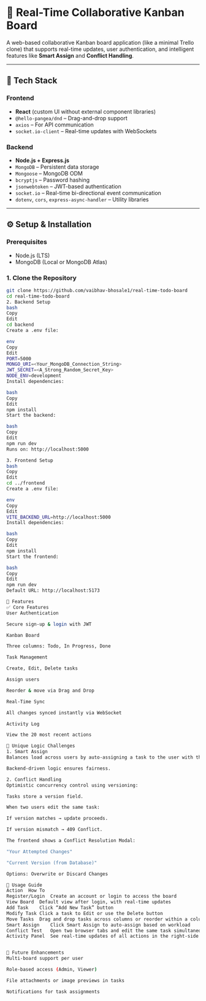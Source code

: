 # 🧠 Real-Time Collaborative Kanban Board

A web-based collaborative Kanban board application (like a minimal Trello clone) that supports real-time updates, user authentication, and intelligent features like **Smart Assign** and **Conflict Handling**.

---

## 🚀 Tech Stack

### Frontend
- **React** (custom UI without external component libraries)
- `@hello-pangea/dnd` – Drag-and-drop support
- `axios` – For API communication
- `socket.io-client` – Real-time updates with WebSockets

### Backend
- **Node.js + Express.js**
- `MongoDB` – Persistent data storage
- `Mongoose` – MongoDB ODM
- `bcryptjs` – Password hashing
- `jsonwebtoken` – JWT-based authentication
- `socket.io` – Real-time bi-directional event communication
- `dotenv`, `cors`, `express-async-handler` – Utility libraries

---

## ⚙️ Setup & Installation

### Prerequisites
- Node.js (LTS)
- MongoDB (Local or MongoDB Atlas)

### 1. Clone the Repository
```bash
git clone https://github.com/vaibhav-bhosale1/real-time-todo-board
cd real-time-todo-board
2. Backend Setup
bash
Copy
Edit
cd backend
Create a .env file:

env
Copy
Edit
PORT=5000
MONGO_URI=<Your_MongoDB_Connection_String>
JWT_SECRET=<A_Strong_Random_Secret_Key>
NODE_ENV=development
Install dependencies:

bash
Copy
Edit
npm install
Start the backend:

bash
Copy
Edit
npm run dev
Runs on: http://localhost:5000

3. Frontend Setup
bash
Copy
Edit
cd ../frontend
Create a .env file:

env
Copy
Edit
VITE_BACKEND_URL=http://localhost:5000
Install dependencies:

bash
Copy
Edit
npm install
Start the frontend:

bash
Copy
Edit
npm run dev
Default URL: http://localhost:5173

🧩 Features
✅ Core Features
User Authentication

Secure sign-up & login with JWT

Kanban Board

Three columns: Todo, In Progress, Done

Task Management

Create, Edit, Delete tasks

Assign users

Reorder & move via Drag and Drop

Real-Time Sync

All changes synced instantly via WebSocket

Activity Log

View the 20 most recent actions

🧠 Unique Logic Challenges
1. Smart Assign
Balances load across users by auto-assigning a task to the user with the fewest active tasks (Todo or In Progress).

Backend-driven logic ensures fairness.

2. Conflict Handling
Optimistic concurrency control using versioning:

Tasks store a version field.

When two users edit the same task:

If version matches → update proceeds.

If version mismatch → 409 Conflict.

The frontend shows a Conflict Resolution Modal:

"Your Attempted Changes"

"Current Version (from Database)"

Options: Overwrite or Discard Changes

📝 Usage Guide
Action	How To
Register/Login	Create an account or login to access the board
View Board	Default view after login, with real-time updates
Add Task	Click “Add New Task” button
Modify Task	Click a task to Edit or use the Delete button
Move Tasks	Drag and drop tasks across columns or reorder within a column
Smart Assign	Click Smart Assign to auto-assign based on workload
Conflict Test	Open two browser tabs and edit the same task simultaneously
Activity Panel	See real-time updates of all actions in the right-side activity panel


📌 Future Enhancements
Multi-board support per user

Role-based access (Admin, Viewer)

File attachments or image previews in tasks

Notifications for task assignments

